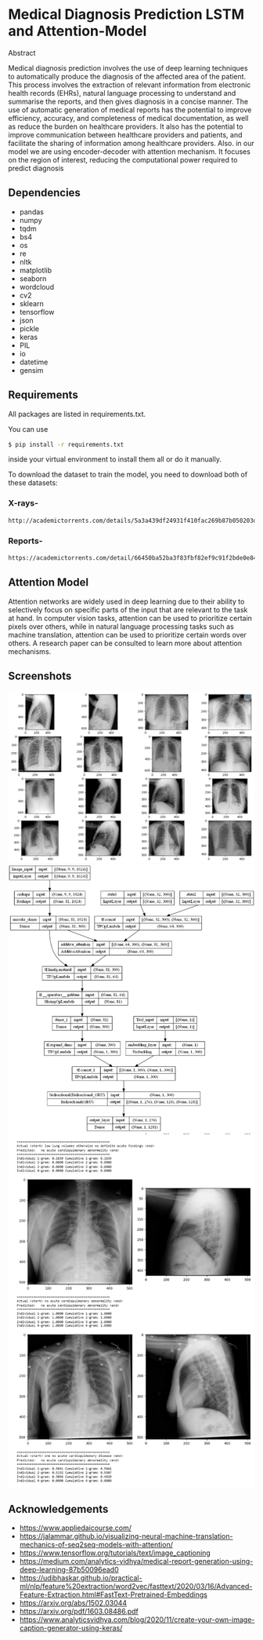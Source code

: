 
# Medical Diagnosis Prediction LSTM and Attention-Model

Abstract


Medical diagnosis prediction involves the use of deep learning techniques to automatically produce the diagnosis of the affected area of the patient. This process involves the extraction of relevant information from electronic health records (EHRs), natural language processing to understand and summarise the reports, and then gives diagnosis in a concise manner. The use of automatic generation of medical reports has the potential to improve efficiency, accuracy, and completeness of medical documentation, as well as reduce the burden on healthcare providers. It also has the potential to improve communication between healthcare providers and patients, and facilitate the sharing of information among healthcare providers. Also. in our model we are using encoder-decoder with attention mechanism. It focuses on the region of interest, reducing the computational power required to predict diagnosis



## Dependencies

-	pandas
-	numpy
-	tqdm
-	bs4
-	os
-	re
-	nltk
-	matplotlib
-	seaborn
-	wordcloud
-	cv2
-	sklearn
-	tensorflow
-	json
-	pickle
-	keras
-	PIL
-	io
-	datetime
-	gensim





## Requirements

All packages are listed in requirements.txt.

You can use 
```bash
$ pip install -r requirements.txt 
```
inside your virtual environment to install them all or do it manually.

To download the dataset to train the model, you need to download both of these datasets:

### X-rays-

```bash
http://academictorrents.com/details/5a3a439df24931f410fac269b87b050203d9467d
```
### Reports-

```bash
https://academictorrents.com/detail/66450ba52ba3f83fbf82ef9c91f2bde0e845aba9
```
    
## Attention Model

Attention networks are widely used in deep learning due to their ability to selectively focus on specific parts of the input that are relevant to the task at hand. In computer vision tasks, attention can be used to prioritize certain pixels over others, while in natural language processing tasks such as machine translation, attention can be used to prioritize certain words over others. A research paper can be consulted to learn more about attention mechanisms.


## Screenshots

![dataset](images/dataset.jpg)
![attention_model](images/attention_model.jpg)
![sample_results](images/sample_results.jpg)

## Acknowledgements

- https://www.appliedaicourse.com/
- https://jalammar.github.io/visualizing-neural-machine-translation-mechanics-of-seq2seq-models-with-attention/
- https://www.tensorflow.org/tutorials/text/image_captioning
- https://medium.com/analytics-vidhya/medical-report-generation-using-deep-learning-87b50096ead0
- https://udibhaskar.github.io/practical-ml/nlp/feature%20extraction/word2vec/fasttext/2020/03/16/Advanced-Feature-Extraction.html#FastText-Pretrained-Embeddings
- https://arxiv.org/abs/1502.03044
- https://arxiv.org/pdf/1603.08486.pdf
- https://www.analyticsvidhya.com/blog/2020/11/create-your-own-image-caption-generator-using-keras/

